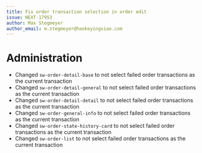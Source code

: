 ```yaml
---
title: Fix order transaction selection in order edit
issue: NEXT-17953
author: Max Stegmeyer
author_email: m.stegmeyer@haokeyingxiao.com 
---
```

# Administration
* Changed `sw-order-detail-base` to not select failed order transactions as the current transaction
* Changed `sw-order-detail-general` to not select failed order transactions as the current transaction
* Changed `sw-order-detail-detail` to not select failed order transactions as the current transaction
* Changed `sw-order-general-info` to not select failed order transactions as the current transaction
* Changed `sw-order-state-history-card` to not select failed order transactions as the current transaction
* Changed `sw-order-list` to not select failed order transactions as the current transaction
